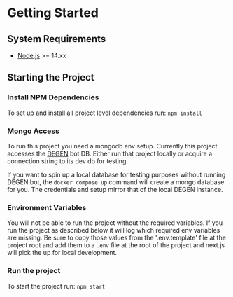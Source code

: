 # Getting Started

## System Requirements

- [Node.js](https://nodejs.org/en/) >= 14.xx

## Starting the Project

### Install NPM Dependencies

To set up and install all project level dependencies run: `npm install`

### Mongo Access

To run this project you need a mongodb env setup. Currently this project accesses the [DEGEN](https://github.com/BanklessDAO/DEGEN) bot DB. Either run that project locally or acquire a connection string to its dev db for testing.

If you want to spin up a local database for testing purposes without running DEGEN bot, the `docker compose up` command will create a mongo database for you. The credentials and setup mirror that of the local DEGEN instance.

### Environment Variables

You will not be able to run the project without the required variables. If you run the project as described below it will log which required env variables are missing. Be sure to copy those values from the '.env.template' file at the project root and add them to a `.env` file at the root of the project and next.js will pick the up for local development.

### Run the project

To start the project run: `npm start`
